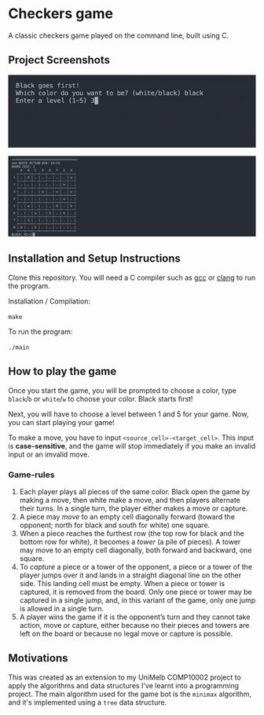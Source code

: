 # Checkers game

A classic checkers game played on the command line, built using C.

## Project Screenshots

![Setting up players](src/game_start.png)

![During the game](src/game_state.png)

## Installation and Setup Instructions
Clone this repository. You will need a C compiler such as [gcc](https://gcc.gnu.org/install/) or [clang](https://clang.llvm.org/get_started.html) to run the program.

Installation / Compilation:

`make`

To run the program:

`./main`

## How to play the game

Once you start the game, you will be prompted to choose a color, type `black`/`b` or `white`/`w` to choose your color. Black starts first!

Next, you will have to choose a level between 1 and 5 for your game. Now, you can start playing your game!

To make a move, you have to input `<source_cell>-<target_cell>`. This input is **case-sensitive**, and the game will stop immediately if you make an invalid input or an imvalid move.

### Game-rules
1. Each player plays all pieces of the same color. Black open the game by making a move, then white make a move, and then players alternate their turns. In a single turn, the player either makes a move or capture.
2. A piece may *move* to an empty cell diagonally forward (toward the opponent; north for black and south for white) one square.
3. When a piece reaches the furthest row (the top row for black and the bottom row for white), it becomes a *tower* (a pile of pieces). A tower may move to an empty cell diagonally, both forward and backward, one square.
4. To *capture* a piece or a tower of the opponent, a piece or a tower of the player jumps over it and lands in a straight diagonal line on the other side. This landing cell must be empty. When a piece or tower is captured, it is removed from the board. Only one piece or tower may be captured in a single jump, and, in this variant of the game, only one jump is allowed in a single turn. 
5. A player wins the game if it is the opponent’s turn and they cannot take action, move or capture, either because no their pieces and towers are left on the board or because no legal move or capture is possible.

## Motivations
This was created as an extension to my UniMelb COMP10002 project to apply the algorithms and data structures I've learnt into a programming project. The main algorithm used for the game bot is the `minimax` algorithm, and it's implemented using a `tree` data structure.
